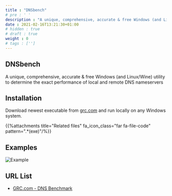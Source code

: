 ```yaml
---
title : "DNSbench"
# pre : ' '
description : "A unique, comprehensive, accurate & free Windows (and Linux/Wine) utility to determine the exact performance of local and remote DNS nameservers."
date : 2021-02-16T13:21:30+01:00
# hidden : true
# draft : true
weight : 0
# tags : ['']
---
```


## DNSbench

A unique, comprehensive, accurate & free Windows (and Linux/Wine) utility to determine the exact performance of local and remote DNS nameservers

## Installation

Download newest executable from [grc.com](https://www.grc.com/dns/benchmark.htm) and run locally on any Windows system.

{{%attachments title="Related files" fa_icon_class="far fa-file-code" pattern=".*(exe)"/%}}

## Examples

![Example](images/example.png)

## URL List

* [GRC.com - DNS Benchmark](https://www.grc.com/dns/benchmark.htm)
